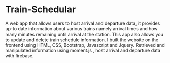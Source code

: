 # Train-Schedular

A web app that allows users to host arrival and departure data, it provides up-to date information about various trains namely arrival times and how many minutes remaining until arrival at the station. This app also allows you to update and delete  train schedule information.
I built the website on the frontend using HTML, CSS, Bootstrap, Javascript and Jquery. Retrieved and manipulated information using moment.js , host arrival and departure data with firebase.


